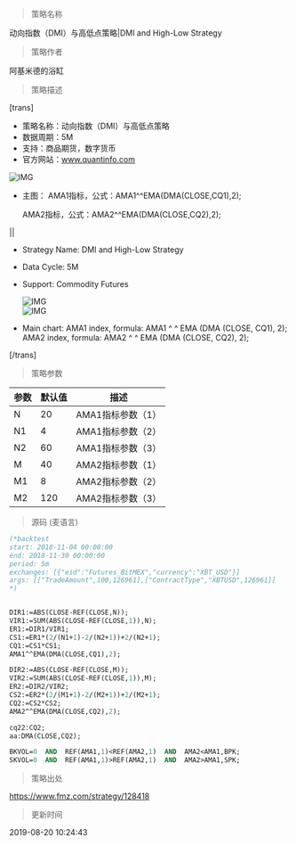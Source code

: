 
> 策略名称

动向指数（DMI）与高低点策略|DMI and High-Low Strategy

> 策略作者

阿基米德的浴缸

> 策略描述

[trans]
- 策略名称：动向指数（DMI）与高低点策略
- 数据周期：5M
- 支持：商品期货，数字货币
- 官方网站：www.quantinfo.com



![IMG](https://www.fmz.com/upload/asset/739ea1e668541f362205d9b5acb43372.png)

- 主图：
  AMA1指标，公式：AMA1^^EMA(DMA(CLOSE,CQ1),2);

  AMA2指标，公式：AMA2^^EMA(DMA(CLOSE,CQ2),2);

||

- Strategy Name: DMI and High-Low Strategy
- Data Cycle: 5M
- Support: Commodity Futures

  ![IMG](https://www.fmz.com/upload/asset/e373cde011ba569f143e399a6f51528d.png)  
  ![IMG](https://www.fmz.com/upload/asset/9c51e404853a232c50c6ef12bb809e7d.png) 

- Main chart:
  AMA1 index, formula: AMA1 ^ ^ EMA (DMA (CLOSE, CQ1), 2);
  AMA2 index, formula: AMA2 ^ ^ EMA (DMA (CLOSE, CQ2), 2);

[/trans]

> 策略参数



|参数|默认值|描述|
|----|----|----|
|N|20|AMA1指标参数（1）|AMA1 index parameter(1)|
|N1|4|AMA1指标参数（2）|AMA1 index parameter(2)|
|N2|60|AMA1指标参数（3）|AMA1 index parameter(3)|
|M|40|AMA2指标参数（1）|AMA2 index parameter(1)|
|M1|8|AMA2指标参数（2）|AMA2 index parameter(2)|
|M2|120|AMA2指标参数（3）|AMA2 index parameter(3)|


> 源码 (麦语言)

``` pascal
(*backtest
start: 2018-11-04 00:00:00
end: 2018-11-30 00:00:00
period: 5m
exchanges: [{"eid":"Futures_BitMEX","currency":"XBT_USD"}]
args: [["TradeAmount",100,126961],["ContractType","XBTUSD",126961]]
*)


DIR1:=ABS(CLOSE-REF(CLOSE,N));
VIR1:=SUM(ABS(CLOSE-REF(CLOSE,1)),N);
ER1:=DIR1/VIR1;
CS1:=ER1*(2/(N1+1)-2/(N2+1))+2/(N2+1);
CQ1:=CS1*CS1;
AMA1^^EMA(DMA(CLOSE,CQ1),2);

DIR2:=ABS(CLOSE-REF(CLOSE,M));
VIR2:=SUM(ABS(CLOSE-REF(CLOSE,1)),M);
ER2:=DIR2/VIR2;
CS2:=ER2*(2/(M1+1)-2/(M2+1))+2/(M2+1);
CQ2:=CS2*CS2;
AMA2^^EMA(DMA(CLOSE,CQ2),2);

cq22:CQ2;
aa:DMA(CLOSE,CQ2);

BKVOL=0  AND  REF(AMA1,1)<REF(AMA2,1)  AND  AMA2<AMA1,BPK;
SKVOL=0  AND  REF(AMA1,1)>REF(AMA2,1)  AND  AMA2>AMA1,SPK;
```

> 策略出处

https://www.fmz.com/strategy/128418

> 更新时间

2019-08-20 10:24:43
